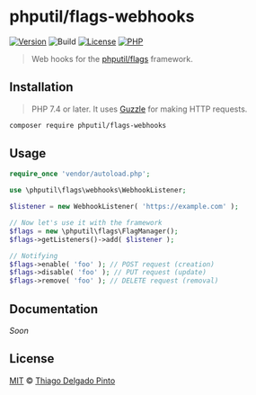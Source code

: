 # phputil/flags-webhooks

[![Version](https://poser.pugx.org/phputil/flags-webhooks/v?style=flat-square)](https://packagist.org/packages/phputil/flags-webhooks)
![Build](https://github.com/thiagodp/phputil-flags-webhooks/actions/workflows/ci.yml/badge.svg?style=flat)
[![License](https://poser.pugx.org/phputil/flags-webhooks/license?style=flat-square)](https://packagist.org/packages/phputil/flags-webhooks)
[![PHP](http://poser.pugx.org/phputil/flags-webhooks/require/php)](https://packagist.org/packages/phputil/flags-webhooks)

> Web hooks for the [phputil/flags](https://github.com/thiagodp/phputil-flags)  framework.

## Installation

> PHP 7.4 or later. It uses [Guzzle](https://guzzlephp.org/) for making HTTP requests.

```bash
composer require phputil/flags-webhooks
```

## Usage

```php
require_once 'vendor/autoload.php';

use \phputil\flags\webhooks\WebhookListener;

$listener = new WebhookListener( 'https://example.com' );

// Now let's use it with the framework
$flags = new \phputil\flags\FlagManager();
$flags->getListeners()->add( $listener );

// Notifying
$flags->enable( 'foo' ); // POST request (creation)
$flags->disable( 'foo' ); // PUT request (update)
$flags->remove( 'foo' ); // DELETE request (removal)
```

## Documentation

_Soon_


## License

[MIT](/LICENSE) © [Thiago Delgado Pinto](https://github.com/thiagodp)
